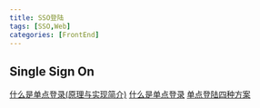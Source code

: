 ```yaml
---
title: SSO登陆
tags: [SSO,Web]
categories: [FrontEnd]
---
```


## Single Sign On

[什么是单点登录(原理与实现简介)](https://blog.csdn.net/xiaoguan_liu/article/details/91492110)
[什么是单点登录](https://www.cnblogs.com/niceyoo/p/11305143.html)
[单点登陆四种方案](https://blog.csdn.net/yuxin6866/article/details/73522312)



